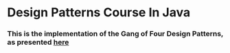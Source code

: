 # Design Patterns Course In Java
### This is the implementation of the Gang of Four Design Patterns, as presented [here](https://www.udemy.com/course/java-design-patterns-course)